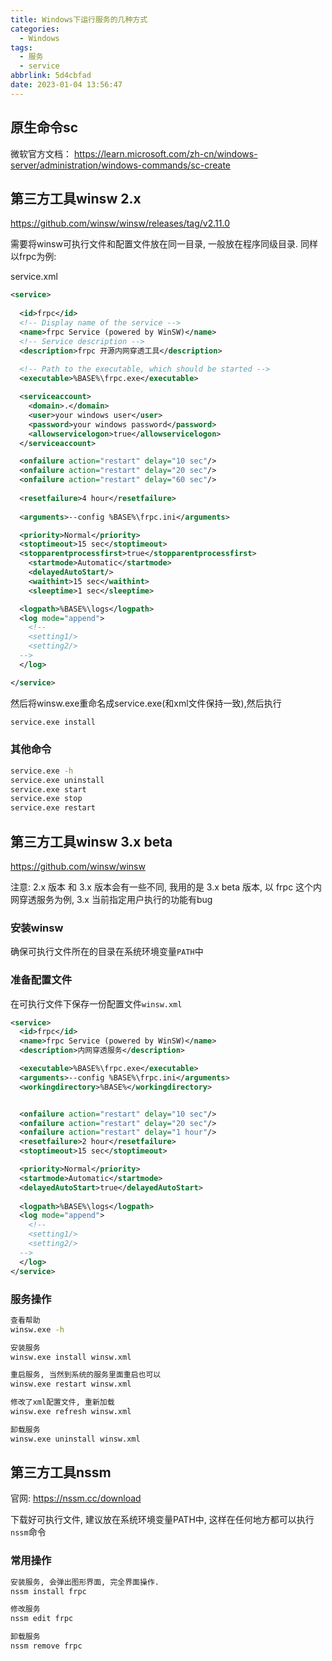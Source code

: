```yaml
---
title: Windows下运行服务的几种方式
categories:
  - Windows
tags:
  - 服务
  - service
abbrlink: 5d4cbfad
date: 2023-01-04 13:56:47
---
```


## 原生命令sc

微软官方文档： <https://learn.microsoft.com/zh-cn/windows-server/administration/windows-commands/sc-create>

## 第三方工具winsw 2.x

<https://github.com/winsw/winsw/releases/tag/v2.11.0>

需要将winsw可执行文件和配置文件放在同一目录, 一般放在程序同级目录. 同样以frpc为例:

service.xml

```xml
<service>
  
  <id>frpc</id>
  <!-- Display name of the service -->
  <name>frpc Service (powered by WinSW)</name>
  <!-- Service description -->
  <description>frpc 开源内网穿透工具</description>
  
  <!-- Path to the executable, which should be started -->
  <executable>%BASE%\frpc.exe</executable>

  <serviceaccount>
    <domain>.</domain>
    <user>your windows user</user>
    <password>your windows password</password>
    <allowservicelogon>true</allowservicelogon>
  </serviceaccount>

  <onfailure action="restart" delay="10 sec"/>
  <onfailure action="restart" delay="20 sec"/>
  <onfailure action="restart" delay="60 sec"/> 
  
  <resetfailure>4 hour</resetfailure>
 
  <arguments>--config %BASE%\frpc.ini</arguments>

  <priority>Normal</priority>
  <stoptimeout>15 sec</stoptimeout>
  <stopparentprocessfirst>true</stopparentprocessfirst>
    <startmode>Automatic</startmode>
    <delayedAutoStart/>
    <waithint>15 sec</waithint>
    <sleeptime>1 sec</sleeptime>

  <logpath>%BASE%\logs</logpath>
  <log mode="append">
    <!--
    <setting1/>
    <setting2/>
  -->
  </log>

</service>
```

然后将winsw.exe重命名成service.exe(和xml文件保持一致),然后执行

```bat
service.exe install
```

### 其他命令

```bat
service.exe -h
service.exe uninstall
service.exe start
service.exe stop
service.exe restart
```

## 第三方工具winsw 3.x beta

<https://github.com/winsw/winsw>

注意: 2.x 版本 和 3.x 版本会有一些不同, 我用的是 3.x beta 版本, 以 frpc 这个内网穿透服务为例, 3.x 当前指定用户执行的功能有bug

### 安装winsw

确保可执行文件所在的目录在系统环境变量`PATH`中

### 准备配置文件

在可执行文件下保存一份配置文件`winsw.xml`

```xml
<service>
  <id>frpc</id>
  <name>frpc Service (powered by WinSW)</name>
  <description>内网穿透服务</description>

  <executable>%BASE%\frpc.exe</executable>
  <arguments>--config %BASE%\frpc.ini</arguments>
  <workingdirectory>%BASE%</workingdirectory>


  <onfailure action="restart" delay="10 sec"/>
  <onfailure action="restart" delay="20 sec"/>
  <onfailure action="restart" delay="1 hour"/>
  <resetfailure>2 hour</resetfailure>
  <stoptimeout>15 sec</stoptimeout>

  <priority>Normal</priority>
  <startmode>Automatic</startmode>
  <delayedAutoStart>true</delayedAutoStart>
  
  <logpath>%BASE%\logs</logpath>
  <log mode="append">
    <!--
    <setting1/>
    <setting2/>
  -->
  </log>
</service>
```

### 服务操作

```bat
查看帮助
winsw.exe -h

安装服务
winsw.exe install winsw.xml

重启服务, 当然到系统的服务里面重启也可以
winsw.exe restart winsw.xml

修改了xml配置文件, 重新加载
winsw.exe refresh winsw.xml

卸载服务
winsw.exe uninstall winsw.xml
```

## 第三方工具nssm

官网: <https://nssm.cc/download>

下载好可执行文件, 建议放在系统环境变量PATH中, 这样在任何地方都可以执行`nssm`命令

### 常用操作

```bat
安装服务, 会弹出图形界面, 完全界面操作.
nssm install frpc

修改服务
nssm edit frpc

卸载服务
nssm remove frpc
```
